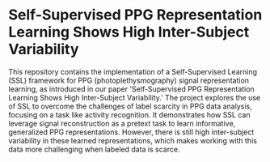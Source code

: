 # Self-Supervised PPG Representation Learning Shows High Inter-Subject Variability
 This repository contains the implementation of a  Self-Supervised Learning (SSL) framework for PPG (photoplethysmography) signal representation learning, as introduced in our paper 'Self-Supervised PPG Representation Learning Shows High Inter-Subject Variability.' The project explores the use of SSL to overcome the challenges of label scarcity in PPG data analysis, focusing on a task like activity recognition. It demonstrates how SSL can leverage signal reconstruction as a pretext task to learn informative, generalized PPG representations. However, there is still high inter-subject variability in these learned representations, which makes working with this data more challenging when labeled data is scarce.
